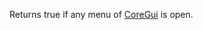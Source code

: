 Returns true if any menu of [CoreGui](https://create.roblox.com/docs/reference/engine/classes/CoreGui) is open.